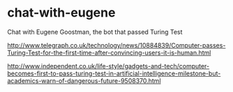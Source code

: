 chat-with-eugene
================

Chat with Eugene Goostman, the bot that passed Turing Test


http://www.telegraph.co.uk/technology/news/10884839/Computer-passes-Turing-Test-for-the-first-time-after-convincing-users-it-is-human.html

http://www.independent.co.uk/life-style/gadgets-and-tech/computer-becomes-first-to-pass-turing-test-in-artificial-intelligence-milestone-but-academics-warn-of-dangerous-future-9508370.html

